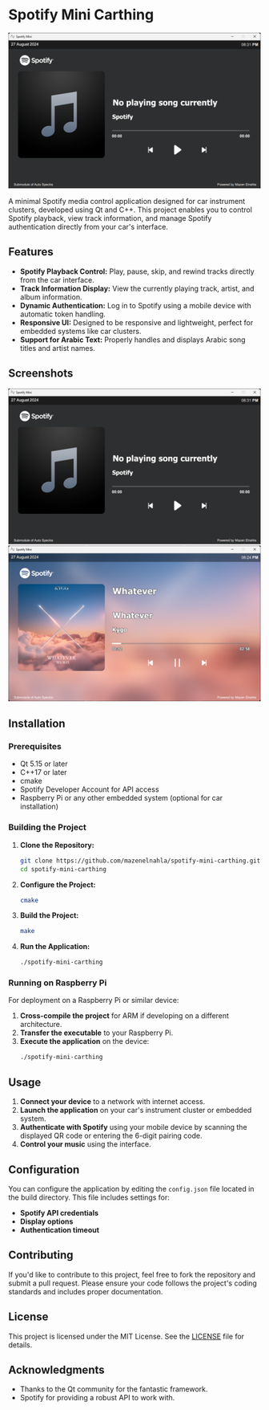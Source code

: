 # Spotify Mini Carthing

![Spotify Mini Carthing](https://github.com/mazenelnahla/Spotify_Mini_Carthing/blob/main/screenshots/2.png)

A minimal Spotify media control application designed for car instrument clusters, developed using Qt and C++. This project enables you to control Spotify playback, view track information, and manage Spotify authentication directly from your car's interface.

## Features

- **Spotify Playback Control:** Play, pause, skip, and rewind tracks directly from the car interface.
- **Track Information Display:** View the currently playing track, artist, and album information.
- **Dynamic Authentication:** Log in to Spotify using a mobile device with automatic token handling.
- **Responsive UI:** Designed to be responsive and lightweight, perfect for embedded systems like car clusters.
- **Support for Arabic Text:** Properly handles and displays Arabic song titles and artist names.

## Screenshots

![Spotify Mini Carthing](https://github.com/mazenelnahla/Spotify_Mini_Carthing/blob/main/screenshots/2.png)
![Spotify Mini Carthing](https://github.com/mazenelnahla/Spotify_Mini_Carthing/blob/main/screenshots/1.png)

## Installation

### Prerequisites

- Qt 5.15 or later
- C++17 or later
- cmake
- Spotify Developer Account for API access
- Raspberry Pi or any other embedded system (optional for car installation)

### Building the Project

1. **Clone the Repository:**

   ```bash
   git clone https://github.com/mazenelnahla/spotify-mini-carthing.git
   cd spotify-mini-carthing
   ```

2. **Configure the Project:**

   ```bash
   cmake
   ```

3. **Build the Project:**

   ```bash
   make
   ```

4. **Run the Application:**
   ```bash
   ./spotify-mini-carthing
   ```

### Running on Raspberry Pi

For deployment on a Raspberry Pi or similar device:

1. **Cross-compile the project** for ARM if developing on a different architecture.
2. **Transfer the executable** to your Raspberry Pi.
3. **Execute the application** on the device:
   ```bash
   ./spotify-mini-carthing
   ```

## Usage

1. **Connect your device** to a network with internet access.
2. **Launch the application** on your car's instrument cluster or embedded system.
3. **Authenticate with Spotify** using your mobile device by scanning the displayed QR code or entering the 6-digit pairing code.
4. **Control your music** using the interface.

## Configuration

You can configure the application by editing the `config.json` file located in the build directory. This file includes settings for:

- **Spotify API credentials**
- **Display options**
- **Authentication timeout**

## Contributing

If you'd like to contribute to this project, feel free to fork the repository and submit a pull request. Please ensure your code follows the project's coding standards and includes proper documentation.

## License

This project is licensed under the MIT License. See the [LICENSE](LICENSE) file for details.

## Acknowledgments

- Thanks to the Qt community for the fantastic framework.
- Spotify for providing a robust API to work with.
